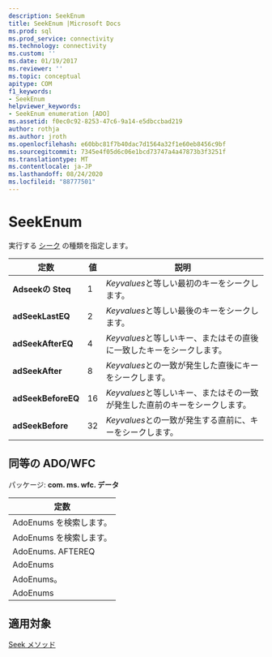```yaml
---
description: SeekEnum
title: SeekEnum |Microsoft Docs
ms.prod: sql
ms.prod_service: connectivity
ms.technology: connectivity
ms.custom: ''
ms.date: 01/19/2017
ms.reviewer: ''
ms.topic: conceptual
apitype: COM
f1_keywords:
- SeekEnum
helpviewer_keywords:
- SeekEnum enumeration [ADO]
ms.assetid: f0ec0c92-8253-47c6-9a14-e5dbccbad219
author: rothja
ms.author: jroth
ms.openlocfilehash: e60bbc81f7b40dac7d1564a32f1e60eb8456c9bf
ms.sourcegitcommit: 7345e4f05d6c06e1bcd73747a4a47873b3f3251f
ms.translationtype: MT
ms.contentlocale: ja-JP
ms.lasthandoff: 08/24/2020
ms.locfileid: "88777501"
---
```

# <a name="seekenum"></a>SeekEnum
実行する [シーク](./seek-method.md) の種類を指定します。  
  
|定数|値|説明|  
|--------------|-----------|-----------------|  
|**Adseekの Steq**|1|*Keyvalues*と等しい最初のキーをシークします。|  
|**adSeekLastEQ**|2|*Keyvalues*と等しい最後のキーをシークします。|  
|**adSeekAfterEQ**|4|*Keyvalues*と等しいキー、またはその直後に一致したキーをシークします。|  
|**adSeekAfter**|8|*Keyvalues*との一致が発生した直後にキーをシークします。|  
|**adSeekBeforeEQ**|16|*Keyvalues*と等しいキー、またはその一致が発生した直前のキーをシークします。|  
|**adSeekBefore**|32|*Keyvalues*との一致が発生する直前に、キーをシークします。|  
  
## <a name="adowfc-equivalent"></a>同等の ADO/WFC  
 パッケージ: **com. ms. wfc. データ**  
  
|定数|  
|--------------|  
|AdoEnums を検索します。|  
|AdoEnums を検索します。|  
|AdoEnums. AFTEREQ|  
|AdoEnums|  
|AdoEnums。|  
|AdoEnums|  
  
## <a name="applies-to"></a>適用対象  
 [Seek メソッド](./seek-method.md)